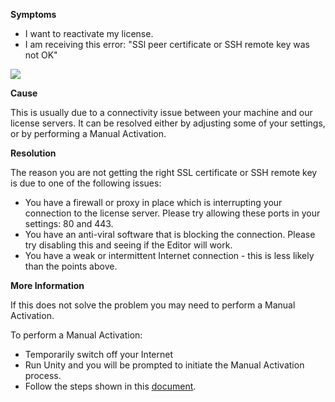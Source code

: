 
        

**Symptoms** 

*   I want to reactivate my license.
*   I am receiving this error: "SSl peer certificate or SSH remote key was not OK"

![](/hc/en-us/article_attachments/201518696/Screen_Shot_2015-10-01_at_10.06.35.png)

**Cause** 

This is usually due to a connectivity issue between your machine and our license servers. It can be resolved either by adjusting some of your settings, or by performing a Manual Activation.

**Resolution** 

The reason you are not getting the right SSL certificate or SSH remote key is due to one of the following issues:

*   You have a firewall or proxy in place which is interrupting your connection to the license server. Please try allowing these ports in your settings: 80 and 443.
*   You have an anti-viral software that is blocking the connection. Please try disabling this and seeing if the Editor will work.
*   You have a weak or intermittent Internet connection - this is less likely than the points above.

**More Information** 

If this does not solve the problem you may need to perform a Manual Activation.

To perform a Manual Activation:

*   Temporarily switch off your Internet
*   Run Unity and you will be prompted to initiate the Manual Activation process.
*   Follow the steps shown in this [document](http://docs.unity3d.com/Manual/ManualActivationGuide.html).

      